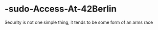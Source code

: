 # -sudo-Access-At-42Berlin
Security is not one simple thing, it tends to be some form of an arms race

